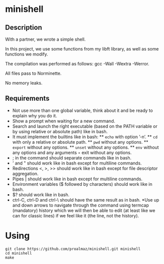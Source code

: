 # minishell
## Description
With a partner, we wrote a simple shell.

In this project, we use some functions from my libft library, as well as some functions we modify.

The compilation was performed as follows: gcc -Wall -Wextra -Werror.

All files pass to Norminette.

No memory leaks.

## Requirements
* Not use more than one global variable, think about it and be ready to explain why you do it.
* Show a prompt when waiting for a new command.
* Search and launch the right executable (based on the PATH variable or by using relative or absolute path) like in bash.
* It must implement the builtins like in bash:
** `echo` with option ’-n’.
** `cd` with only a relative or absolute path.
** `pwd` without any options.
** `export` without any options.
** `unset` without any options.
** `env` without any options and any arguments ◦ exit without any options.
* ; in the command should separate commands like in bash.
* ’ and " should work like in bash except for multiline commands.
* Redirections <, >, >> should work like in bash except for file descriptor aggregation.
* Pipes | should work like in bash except for multiline commands.
* Environment variables ($ followed by characters) should work like in bash.
* $? should work like in bash.
* ctrl-C, ctrl-D and ctrl-\ should have the same result as in bash.
 *Use up and down arrows to navigate through the command using termcap (mandatory) history which we will then be able to edit (at least like we can for classic lines) if we feel like it (the line, not the history).

# Using
```
git clone https://github.com/proalmaz/minishell.git minishell
cd minishell
make
```
